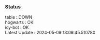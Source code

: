 ### Status


table : DOWN  
hogwarts : OK  
icy-bot : OK  
Latest Update : 2024-05-09 13:09:45.510780
